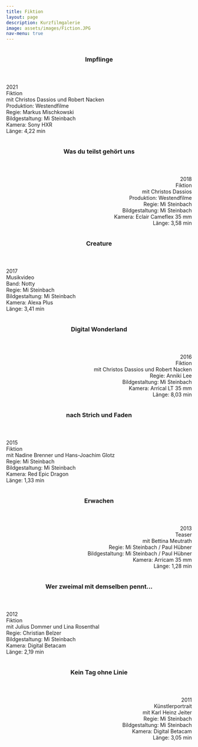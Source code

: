 ```yaml
---
title: Fiktion
layout: page
description: Kurzfilmgalerie
image: assets/images/Fiction.JPG
nav-menu: true
---
```


<!-- One -->
<!-- <section id="one">
	<div class="inner">
		<header class="major">
			<h2>Sed amet aliquam</h2>
		</header>
		<p>Nullam et orci eu lorem consequat tincidunt vivamus et sagittis magna sed nunc rhoncus condimentum sem. In efficitur ligula tate urna. Maecenas massa vel lacinia pellentesque lorem ipsum dolor. Nullam et orci eu lorem consequat tincidunt. Vivamus et sagittis libero. Nullam et orci eu lorem consequat tincidunt vivamus et sagittis magna sed nunc rhoncus condimentum sem. In efficitur ligula tate urna.</p>
	</div>
</section> -->

<!-- Two -->
<section id="two" class="spotlights">
	<section>
		<a class="image">
		<img src="{% link assets/images/filmcover/1_Impflinge.jpg %}" alt="" data-position="center center" />
		</a>
		<div class="content">
			<div class="inner">
				<header class="major">
					<h3>Impflinge</h3>
				</header>
				<p>
2021 <br>
Fiktion <br>
mit Christos Dassios und Robert Nacken <br>
Produktion: Westendfilme <br>
Regie: Markus Mischkowski <br>
Bildgestaltung: Mi Steinbach <br>
Kamera: Sony HXR <br>
Länge: 4,22 min</p>
			</div>
		</div>
	</section>
	<section>
		<a class="image">
		<img src="{% link assets/images/filmcover/2_WasDuTeilst.jpg %}" alt="" data-position="top center" />
		</a>
		<div class="content">
			<div class="inner" align="right">
				<header class="major">
					<h3>Was du teilst gehört uns</h3>	
				</header>
				<p>
2018 <br>
Fiktion <br>
mit Christos Dassios <br>
Produktion: Westendfilme <br>
Regie: Mi Steinbach <br>
Bildgestaltung: Mi Steinbach <br>
Kamera: Eclair Cameflex 35 mm <br>
Länge: 3,58 min
</p>
			</div>
		</div>
	</section>
	<section>
	<a class="image">
		<img src="{% link assets/images/filmcover/3_creature.jpg %}" alt="" data-position="25% 25%" />
	</a>
		<div class="content">
			<div class="inner">
				<header class="major">
					<h3>Creature</h3>
				</header>
				<p>
					2017 <br>
					Musikvideo <br>
					Band: Notty <br>
					Regie: Mi Steinbach <br>
					Bildgestaltung: Mi Steinbach <br>
					Kamera: Alexa Plus <br>
					Länge: 3,41 min</p>
			</div>
		</div>
	</section>
	<section>
		<a class="image">
		<img src="{% link assets/images/filmcover/4_DigitalWonderland.jpg %}" alt="" data-position="top center" />
		</a>
		<div class="content">
			<div class="inner" align="right">
				<header class="major">
					<h3>Digital Wonderland</h3>	
				</header>
				<p>
2016 <br>
Fiktion <br>
mit Christos Dassios und Robert Nacken <br>
Regie: Anniki Lee <br>
Bildgestaltung: Mi Steinbach <br>
Kamera: Arrical LT 35 mm <br>
Länge: 8,03 min

</p>
			</div>
		</div>
	</section>
	<section>
	<a class="image">
		<img src="{% link assets/images/filmcover/5_NachStrichUndFaden.jpg %}" alt="" data-position="25% 25%" />
	</a>
		<div class="content">
			<div class="inner">
				<header class="major">
					<h3>nach Strich und Faden</h3>
				</header>
				<p>
2015 <br>
Fiktion <br>
mit Nadine Brenner und Hans-Joachim Glotz <br>
Regie: Mi Steinbach <br>
Bildgestaltung: Mi Steinbach <br>
Kamera: Red Epic Dragon <br>
Länge: 1,33 min
</p>
			</div>
		</div>
	</section>
	<section>
		<a class="image">
		<img src="{% link assets/images/filmcover/6_Erwachen.jpg %}" alt="" data-position="top center" />
		</a>
		<div class="content">
			<div class="inner" align="right">
				<header class="major">
					<h3>Erwachen</h3>	
				</header>
				<p>
2013  <br>
Teaser <br>
mit Bettina Meutrath <br>
Regie: Mi Steinbach / Paul Hübner <br>
Bildgestaltung: Mi Steinbach / Paul Hübner <br>
Kamera: Arricam 35 mm  <br>
Länge: 1,28 min

</p>
			</div>
		</div>
	</section>
	<section>
	<a class="image">
		<img src="{% link assets/images/filmcover/7_WerZweimalMitDemselbenPennt.jpg %}" alt="" data-position="25% 25%" />
	</a>
		<div class="content">
			<div class="inner">
				<header class="major">
					<h3>Wer zweimal mit demselben pennt...</h3>
				</header>
				<p>
2012 <br>
Fiktion <br>
mit Julius Dommer und Lina Rosenthal <br>
Regie: Christian Belzer <br>
Bildgestaltung: Mi Steinbach <br>
Kamera: Digital Betacam <br>
Länge: 2,19 min
</p>
			</div>
		</div>
	</section>
		<section>
		<a class="image">
		<img src="{% link assets/images/filmcover/8_keinTagohneLinie.jpg %}" alt="" data-position="top center" />
		</a>
		<div class="content">
			<div class="inner" align="right">
				<header class="major">
					<h3>Kein Tag ohne Linie</h3>	
				</header>
				<p>
2011 <br>
Künstlerportrait <br>
mit Karl Heinz Jeiter <br>
Regie: Mi Steinbach <br>
Bildgestaltung: Mi Steinbach <br>
Kamera: Digital Betacam <br>
Länge: 3,05 min

</p>
			</div>
		</div>
	</section>
</section>

